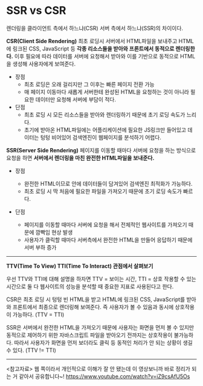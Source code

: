 ﻿
#  SSR vs CSR

렌더링을 클라이언트 측에서 하느냐(CSR) 서버 측에서 하느냐(SSR)의 차이이다.

**CSR(Client Side Rendering)**
최초 로딩시 서버에서 HTML파일을 보내주고 HTML에 링크된 CSS, JavaScript 등 **각종 리소스들을 받아와 프론트에서 동적으로 렌더링한다.**
이후 필요에 따라 데이터를 서버에 요청해서 받아와 이를 기반으로 동적으로 HTML을 생성해 사용자에게 보여준다.

- 장점
	- 최초 로딩은 오래 걸리지만 그 이후는 빠른 페이지 전환 가능
	-  매 페이지 이동마다 새롭게 서버한테 완성된 HTML을 요청하는 것이 아니라 필요한 데이터만 요청해 서버에 부담이 적다.
- 단점
	- 최초 로딩 시 모든 리소스들을 받아와 렌더링하기 때문에 초기 로딩 속도가 느리다.
	- 초기에 받아온 HTML파일에는 어플리케이션에 필요한 JS링크만 들어있고 데이터는 텅텅 비어있어 검색엔진이 웹페이지를 분석하기 어렵다.

**SSR(Server Side Rendering)**
 페이지를 이동할 때마다 서버에 요청을 하는 방식으로 요청을 하면 **서버에서 렌더링을 마친 완전한 HTML파일을 보내준다.**

- 장점
	- 완전한 HTML이므로 안에 데이터들이 담겨있어 검색엔진 최적화가 가능하다.
	- 최초 로딩 시 딱 처음에 필요한 파일을 가져오기 때문에 초기 로딩 속도가 빠르다.

- 단점
	- 페이지를 이동할 때마다 서버에 요청을 해서 전체적인 웹사이트를 가져오기 때문에 깜빡임 현상 발생
	- 사용자가 클릭할 때마다 서버측에서 완전한 HTML을 만들어 응답하기 때문에 서버 부하 증가

***

**TTV(Time To View) TTI(Time To Interact) 관점에서 살펴보기**

우선 TTV와 TTI에 대해 설명을 하자면 TTV = 보이는 시간, TTI = 상호 작용할 수 있는 시간으로 둘 다 웹사이트의 성능을 분석할 때 중요한 지표로 사용된다고 한다.

CSR은 최초 로딩 시 텅텅 빈 HTML을 받고 HTML에 링크된 CSS, JavaScript를 받아와 프론트에서 최종으로 렌더링해 보여준다. 즉 사용자가 볼 수 있음과 동시에 상호작용이 가능하다. (TTV = TTI)

SSR은 서버에서 완전한 HTML을 가져오기 때문에 사용자는 화면을 먼저 볼 수 있지만 동적으로 제어하기 위한 자바스크립트 파일을 받아오기 전까지는 상호작용이 불가능하다. 따라서 사용자가 화면을 먼저 보더라도 클릭 등 동적인 처리가 안 되는 상황이 생길 수 있다. (TTV != TTI)

***

<참고자료>
웹 쪽이라서 개인적으로 이해가 잘 안 됐는데 이 영상보니까 바로 정리가 되는 거 같아서 공유합니다~!
https://www.youtube.com/watch?v=iZ9csAfU5Os

